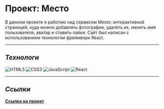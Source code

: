 # __Проект: Место__

В данном проекте я работаю над сервисом Mesto: интерактивной страницей, куда можно добавлять фотографии, удалять их, менять имя пользователя, аватар и ставить лайки. Сайт был написан с использованием технологии фреймворк React.

***

## _Технологи_

![HTML5](https://img.shields.io/badge/html5-%23E34F26.svg?style=for-the-badge&logo=html5&logoColor=white)
![CSS3](https://img.shields.io/badge/css3-%231572B6.svg?style=for-the-badge&logo=css3&logoColor=white)
![JavaScript](https://img.shields.io/badge/javascript-%23323330.svg?style=for-the-badge&logo=javascript&logoColor=%23F7DF1E)
![React](https://img.shields.io/badge/react-%2320232a.svg?style=for-the-badge&logo=react&logoColor=%2361DAFB)

***

## _Ссылки_

**[Ссылка на проект](https://ezzheva.github.io/mesto-react/index.html)**